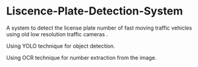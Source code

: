 # Liscence-Plate-Detection-System
A system to detect the license plate number of fast moving traffic vehicles using old low resolution traffic cameras .           

Using YOLO technique for object detection.

Using OCR technique for number extraction from the image.
